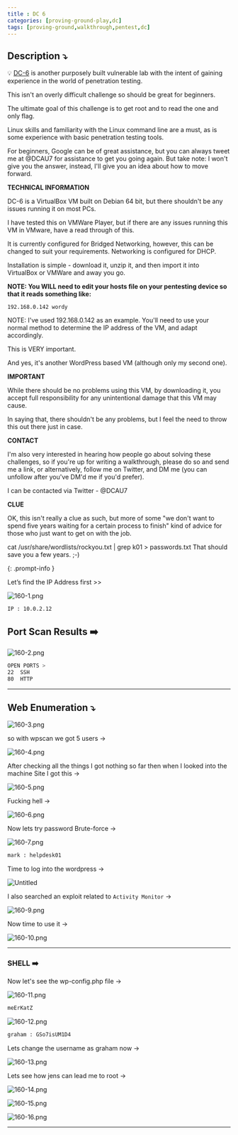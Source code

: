 ```yaml
---
title : DC 6
categories: [proving-ground-play,dc]
tags: [proving-ground,walkthrough,pentest,dc]
---
```


## **Description ⤵️**

>
💡 [DC-6](https://www.vulnhub.com/entry/dc-6,315/) is another purposely built vulnerable lab with the intent of gaining experience in the world of penetration testing.

This isn't an overly difficult challenge so should be great for beginners.

The ultimate goal of this challenge is to get root and to read the one and only flag.

Linux skills and familiarity with the Linux command line are a must, as is some experience with basic penetration testing tools.

For beginners, Google can be of great assistance, but you can always tweet me at @DCAU7 for assistance to get you going again. But take note: I won't give you the answer, instead, I'll give you an idea about how to move forward.

**TECHNICAL INFORMATION**

DC-6 is a VirtualBox VM built on Debian 64 bit, but there shouldn't be any issues running it on most PCs.

I have tested this on VMWare Player, but if there are any issues running this VM in VMware, have a read through of this.

It is currently configured for Bridged Networking, however, this can be changed to suit your requirements. Networking is configured for DHCP.

Installation is simple - download it, unzip it, and then import it into VirtualBox or VMWare and away you go.

**NOTE: You WILL need to edit your hosts file on your pentesting device so that it reads something like:**

`192.168.0.142 wordy`

NOTE: I've used 192.168.0.142 as an example. You'll need to use your normal method to determine the IP address of the VM, and adapt accordingly.

This is VERY important.

And yes, it's another WordPress based VM (although only my second one).

**IMPORTANT**

While there should be no problems using this VM, by downloading it, you accept full responsibility for any unintentional damage that this VM may cause.

In saying that, there shouldn't be any problems, but I feel the need to throw this out there just in case.

**CONTACT**

I'm also very interested in hearing how people go about solving these challenges, so if you're up for writing a walkthrough, please do so and send me a link, or alternatively, follow me on Twitter, and DM me (you can unfollow after you've DM'd me if you'd prefer).

I can be contacted via Twitter - @DCAU7

**CLUE**

OK, this isn't really a clue as such, but more of some "we don't want to spend five years waiting for a certain process to finish" kind of advice for those who just want to get on with the job.

cat /usr/share/wordlists/rockyou.txt | grep k01 > passwords.txt That should save you a few years. ;-)

{: .prompt-info }

Let’s find the IP Address first >>

![160-1.png](/Vulnhub-Files/img/DC-6/160-1.png)

```bash
IP : 10.0.2.12
```

## Port Scan Results ➡️

![160-2.png](/Vulnhub-Files/img/DC-6/160-2.png)

```bash
OPEN PORTS >
22  SSH
80  HTTP
```

---

## Web Enumeration ⤵️

![160-3.png](/Vulnhub-Files/img/DC-6/160-3.png)

so with wpscan we got 5 users →

![160-4.png](/Vulnhub-Files/img/DC-6/160-4.png)

After checking all the things I got nothing so far then when I looked into the machine Site I got this →

![160-5.png](/Vulnhub-Files/img/DC-6/160-5.png)

Fucking hell →

![160-6.png](/Vulnhub-Files/img/DC-6/160-6.png)

Now lets try password Brute-force →

![160-7.png](/Vulnhub-Files/img/DC-6/160-7.png)

```bash
mark : helpdesk01
```

Time to log into the wordpress →

![Untitled](/Vulnhub-Files/img/DC-6/Untitled.png)

I also searched an exploit related to `Activity Monitor` →

![160-9.png](/Vulnhub-Files/img/DC-6/160-9.png)

Now time to use it →

![160-10.png](/Vulnhub-Files/img/DC-6/160-10.png)

---

### **SHELL ➡️**

Now let's see the wp-config.php file →

![160-11.png](/Vulnhub-Files/img/DC-6/160-11.png)

```bash
meErKatZ
```

![160-12.png](/Vulnhub-Files/img/DC-6/160-12.png)

```bash
graham : GSo7isUM1D4
```

Lets change the username as graham now →

![160-13.png](/Vulnhub-Files/img/DC-6/160-13.png)

Lets see how jens can lead me to root →

![160-14.png](/Vulnhub-Files/img/DC-6/160-14.png)

![160-15.png](/Vulnhub-Files/img/DC-6/160-15.png)

![160-16.png](/Vulnhub-Files/img/DC-6/160-16.png)

---